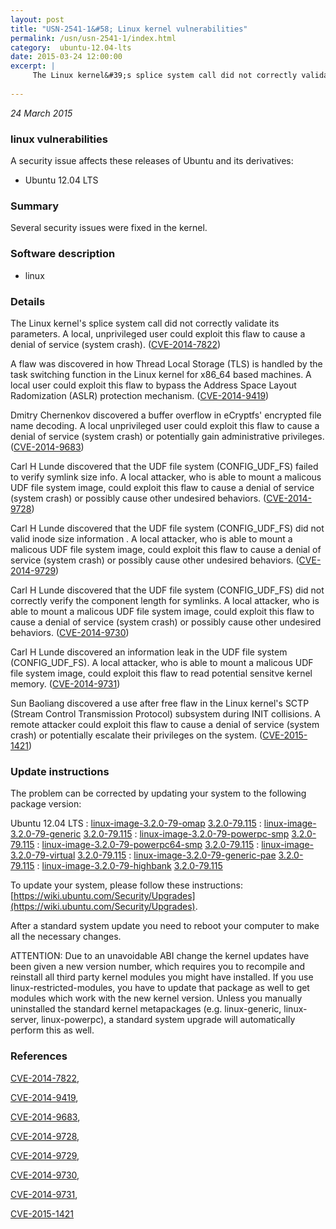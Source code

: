 ```yaml
---
layout: post
title: "USN-2541-1&#58; Linux kernel vulnerabilities"
permalink: /usn/usn-2541-1/index.html
category:  ubuntu-12.04-lts
date: 2015-03-24 12:00:00
excerpt: |
     The Linux kernel&#39;s splice system call did not correctly validate its parameters. A local, unprivileged user could exploit this flaw to cause a denial of service (system crash). ([CVE-2014-7822](http://people.ubuntu.com/~ubuntu-security/cve/CVE-2014-7822))
    
--- 
```

 
 

*24 March 2015*

### linux vulnerabilities

A security issue affects these releases of Ubuntu and its derivatives:

* Ubuntu 12.04 LTS

### Summary

Several security issues were fixed in the kernel. 

### Software description

* linux 

### Details

 The Linux kernel&#39;s splice system call did not correctly validate its parameters. A local, unprivileged user could exploit this flaw to cause a denial of service (system crash). ([CVE-2014-7822](http://people.ubuntu.com/~ubuntu-security/cve/CVE-2014-7822))

A flaw was discovered in how Thread Local Storage (TLS) is handled by the task switching function in the Linux kernel for x86_64 based machines. A local user could exploit this flaw to bypass the Address Space Layout Radomization (ASLR) protection mechanism. ([CVE-2014-9419](http://people.ubuntu.com/~ubuntu-security/cve/CVE-2014-9419))

Dmitry Chernenkov discovered a buffer overflow in eCryptfs&#39; encrypted file name decoding. A local unprivileged user could exploit this flaw to cause a denial of service (system crash) or potentially gain administrative privileges. ([CVE-2014-9683](http://people.ubuntu.com/~ubuntu-security/cve/CVE-2014-9683))

Carl H Lunde discovered that the UDF file system (CONFIG_UDF_FS) failed to verify symlink size info. A local attacker, who is able to mount a malicous UDF file system image, could exploit this flaw to cause a denial of service (system crash) or possibly cause other undesired behaviors. ([CVE-2014-9728](http://people.ubuntu.com/~ubuntu-security/cve/CVE-2014-9728))

Carl H Lunde discovered that the UDF file system (CONFIG_UDF_FS) did not valid inode size information . A local attacker, who is able to mount a malicous UDF file system image, could exploit this flaw to cause a denial of service (system crash) or possibly cause other undesired behaviors. ([CVE-2014-9729](http://people.ubuntu.com/~ubuntu-security/cve/CVE-2014-9729))

Carl H Lunde discovered that the UDF file system (CONFIG_UDF_FS) did not correctly verify the component length for symlinks. A local attacker, who is able to mount a malicous UDF file system image, could exploit this flaw to cause a denial of service (system crash) or possibly cause other undesired behaviors. ([CVE-2014-9730](http://people.ubuntu.com/~ubuntu-security/cve/CVE-2014-9730))

Carl H Lunde discovered an information leak in the UDF file system (CONFIG_UDF_FS). A local attacker, who is able to mount a malicous UDF file system image, could exploit this flaw to read potential sensitve kernel memory. ([CVE-2014-9731](http://people.ubuntu.com/~ubuntu-security/cve/CVE-2014-9731))

Sun Baoliang discovered a use after free flaw in the Linux kernel&#39;s SCTP (Stream Control Transmission Protocol) subsystem during INIT collisions. A remote attacker could exploit this flaw to cause a denial of service (system crash) or potentially escalate their privileges on the system. ([CVE-2015-1421](http://people.ubuntu.com/~ubuntu-security/cve/CVE-2015-1421)) 

### Update instructions

The problem can be corrected by updating your system to the following package version:

Ubuntu 12.04 LTS
 : [linux-image-3.2.0-79-omap](https://launchpad.net/ubuntu/+source/linux) <span> [3.2.0-79.115](https://launchpad.net/ubuntu/+source/linux/3.2.0-79.115) </span> 
 : [linux-image-3.2.0-79-generic](https://launchpad.net/ubuntu/+source/linux) <span> [3.2.0-79.115](https://launchpad.net/ubuntu/+source/linux/3.2.0-79.115) </span> 
 : [linux-image-3.2.0-79-powerpc-smp](https://launchpad.net/ubuntu/+source/linux) <span> [3.2.0-79.115](https://launchpad.net/ubuntu/+source/linux/3.2.0-79.115) </span> 
 : [linux-image-3.2.0-79-powerpc64-smp](https://launchpad.net/ubuntu/+source/linux) <span> [3.2.0-79.115](https://launchpad.net/ubuntu/+source/linux/3.2.0-79.115) </span> 
 : [linux-image-3.2.0-79-virtual](https://launchpad.net/ubuntu/+source/linux) <span> [3.2.0-79.115](https://launchpad.net/ubuntu/+source/linux/3.2.0-79.115) </span> 
 : [linux-image-3.2.0-79-generic-pae](https://launchpad.net/ubuntu/+source/linux) <span> [3.2.0-79.115](https://launchpad.net/ubuntu/+source/linux/3.2.0-79.115) </span> 
 : [linux-image-3.2.0-79-highbank](https://launchpad.net/ubuntu/+source/linux) <span> [3.2.0-79.115](https://launchpad.net/ubuntu/+source/linux/3.2.0-79.115) </span> 

To update your system, please follow these instructions: [https://wiki.ubuntu.com/Security/Upgrades](https://wiki.ubuntu.com/Security/Upgrades).

After a standard system update you need to reboot your computer to make all the necessary changes.

ATTENTION: Due to an unavoidable ABI change the kernel updates have been given a new version number, which requires you to recompile and reinstall all third party kernel modules you might have installed. If you use linux-restricted-modules, you have to update that package as well to get modules which work with the new kernel version. Unless you manually uninstalled the standard kernel metapackages (e.g. linux-generic, linux-server, linux-powerpc), a standard system upgrade will automatically perform this as well. 

### References

 
 [CVE-2014-7822](http://people.ubuntu.com/~ubuntu-security/cve/CVE-2014-7822), 

 [CVE-2014-9419](http://people.ubuntu.com/~ubuntu-security/cve/CVE-2014-9419), 

 [CVE-2014-9683](http://people.ubuntu.com/~ubuntu-security/cve/CVE-2014-9683), 

 [CVE-2014-9728](http://people.ubuntu.com/~ubuntu-security/cve/CVE-2014-9728), 

 [CVE-2014-9729](http://people.ubuntu.com/~ubuntu-security/cve/CVE-2014-9729), 

 [CVE-2014-9730](http://people.ubuntu.com/~ubuntu-security/cve/CVE-2014-9730), 

 [CVE-2014-9731](http://people.ubuntu.com/~ubuntu-security/cve/CVE-2014-9731), 

 [CVE-2015-1421](http://people.ubuntu.com/~ubuntu-security/cve/CVE-2015-1421)
 


